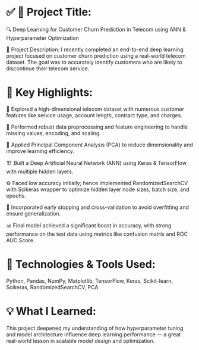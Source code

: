 # ✅ 📌 Project Title:
🔍 Deep Learning for Customer Churn Prediction in Telecom using ANN & Hyperparameter Optimization

🧠 Project Description:
I recently completed an end-to-end deep learning project focused on customer churn prediction using a real-world telecom dataset. The goal was to accurately identify customers who are likely to discontinue their telecom service.

# 📌 Key Highlights:

📂 Explored a high-dimensional telecom dataset with numerous customer features like service usage, account length, contract type, and charges.

🧼 Performed robust data preprocessing and feature engineering to handle missing values, encoding, and scaling.

🧠 Applied Principal Component Analysis (PCA) to reduce dimensionality and improve learning efficiency.

🏗️ Built a Deep Artificial Neural Network (ANN) using Keras & TensorFlow with multiple hidden layers.

⚙️ Faced low accuracy initially; hence implemented RandomizedSearchCV with Scikeras wrapper to optimize hidden layer node sizes, batch size, and epochs.

🔁 Incorporated early stopping and cross-validation to avoid overfitting and ensure generalization.

📊 Final model achieved a significant boost in accuracy, with strong performance on the test data using metrics like confusion matrix and ROC AUC Score.

# 🚀 Technologies & Tools Used:
Python, Pandas, NumPy, Matplotlib, TensorFlow, Keras, Scikit-learn, Scikeras, RandomizedSearchCV, PCA


# 💡 What I Learned:
This project deepened my understanding of how hyperparameter tuning and model architecture influence deep learning performance — a great real-world lesson in scalable model design and optimization.
